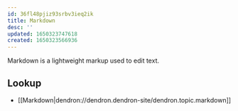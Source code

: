 ```yaml
---
id: 36fl48pjiz93srbv3ieq2ik
title: Markdown
desc: ''
updated: 1650323747618
created: 1650323566936
---
```


Markdown is a lightweight markup used to edit text. 

## Lookup
- [[Markdown|dendron://dendron.dendron-site/dendron.topic.markdown]]